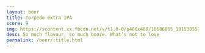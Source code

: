 ```yaml
---
layout: beer
title: Torpedo extra IPA
score: 9
img: https://scontent.xx.fbcdn.net/v/t1.0-0/p480x480/10686865_10153055771228745_3010927456136598269_n.jpg?oh=076ab1192dac122a2102d3ee38ef8c71&oe=58BFD18E
desc: So much flavour, so much booze. What’s not to love
permalink: /beer/:title.html
---
```

